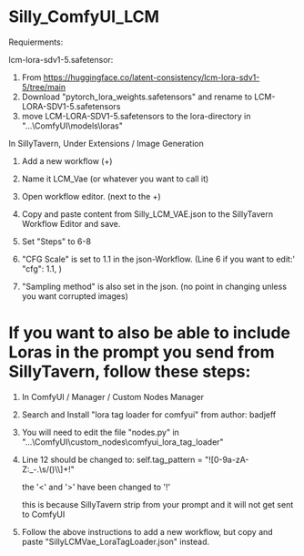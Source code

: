 # Silly_ComfyUI_LCM

Requierments:

  lcm-lora-sdv1-5.safetensor:
  1. From https://huggingface.co/latent-consistency/lcm-lora-sdv1-5/tree/main
  2. Download "pytorch_lora_weights.safetensors" and rename to LCM-LORA-SDV1-5.safetensors
  3. move LCM-LORA-SDV1-5.safetensors to the lora-directory in "...\ComfyUI\models\loras\"


In SillyTavern, Under Extensions / Image Generation

  1. Add a new workflow (+)
  
  2. Name it LCM_Vae (or whatever you want to call it)
  
  3. Open workflow editor. (next to the +)
  
  4. Copy and paste content from Silly_LCM_VAE.json to the SillyTavern Workflow Editor and save.

  5. Set "Steps" to 6-8

  6. "CFG Scale" is set to 1.1 in the json-Workflow. (Line 6 if you want to edit:' "cfg": 1.1, )

  7. "Sampling method" is also set in the json. (no point in changing unless you want corrupted images)

# If you want to also be able to include Loras in the prompt you send from SillyTavern, follow these steps:

  1. In ComfyUI / Manager / Custom Nodes Manager

  2. Search and Install "lora tag loader for comfyui" from author: badjeff

  3. You will need to edit the file "nodes.py" in "...\ComfyUI\custom_nodes\comfyui_lora_tag_loader\"

  4. Line 12 should be changed to: self.tag_pattern = "\![0-9a-zA-Z\:\_\-\.\s\/\(\)\\\\]+\!"
     
       the '<' and '>' have been changed to '!'
     
       this is because SillyTavern strip <tags> from your prompt and it will not get sent to ComfyUI

  6. Follow the above instructions to add a new workflow, but copy and paste "SillyLCMVae_LoraTagLoader.json" instead.
